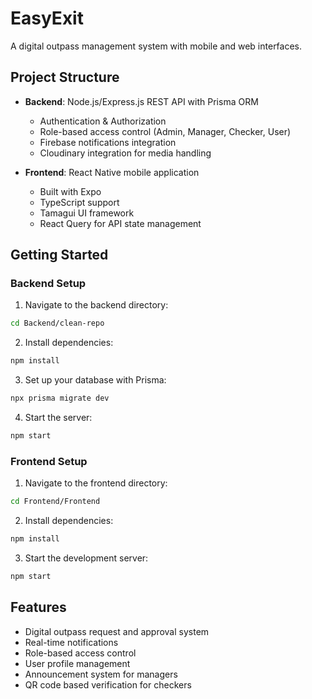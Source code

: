 # EasyExit

A digital outpass management system with mobile and web interfaces.

## Project Structure

- **Backend**: Node.js/Express.js REST API with Prisma ORM
  - Authentication & Authorization
  - Role-based access control (Admin, Manager, Checker, User)
  - Firebase notifications integration
  - Cloudinary integration for media handling

- **Frontend**: React Native mobile application
  - Built with Expo
  - TypeScript support
  - Tamagui UI framework
  - React Query for API state management

## Getting Started

### Backend Setup

1. Navigate to the backend directory:
```bash
cd Backend/clean-repo
```

2. Install dependencies:
```bash
npm install
```

3. Set up your database with Prisma:
```bash
npx prisma migrate dev
```

4. Start the server:
```bash
npm start
```

### Frontend Setup

1. Navigate to the frontend directory:
```bash
cd Frontend/Frontend
```

2. Install dependencies:
```bash
npm install
```

3. Start the development server:
```bash
npm start
```

## Features

- Digital outpass request and approval system
- Real-time notifications
- Role-based access control
- User profile management
- Announcement system for managers
- QR code based verification for checkers


